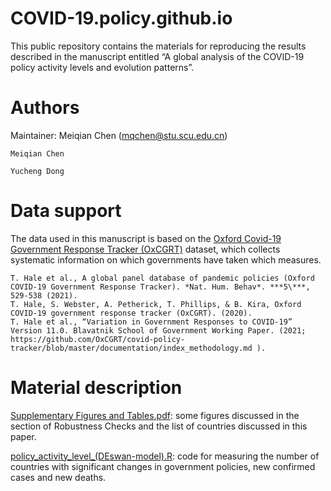 # COVID-19.policy.github.io

This public repository contains the materials for reproducing the results described in the manuscript entitled “A global analysis of the COVID-19 policy activity levels and evolution patterns”.

# Authors

Maintainer: Meiqian Chen (mqchen@stu.scu.edu.cn)

    Meiqian Chen
    
    Yucheng Dong

# Data support

The data used in this manuscript is based on the [Oxford Covid-19 Government Response Tracker (OxCGRT)](https://github.com/OxCGRT/covid-policy-tracker) dataset, which collects systematic information on which governments have taken which measures. 

```
T. Hale et al., A global panel database of pandemic policies (Oxford COVID-19 Government Response Tracker). *Nat. Hum. Behav*. ***5\***, 529-538 (2021).
T. Hale, S. Webster, A. Petherick, T. Phillips, & B. Kira, Oxford COVID-19 government response tracker (OxCGRT). (2020).
T. Hale et al., “Variation in Government Responses to COVID-19” Version 11.0. Blavatnik School of Government Working Paper. (2021; https://github.com/OxCGRT/covid-policy-tracker/blob/master/documentation/index_methodology.md ).
```

# Material description

[Supplementary Figures and Tables.pdf](https://github.com/Meiqian-Chen/COVID-19.policy.github.io/blob/main/Supplementary%20Figures%20and%20Tables.pdf): some figures discussed in the section of Robustness Checks and the list of countries discussed in this paper.

[policy_activity_level_(DEswan-model).R](https://github.com/Meiqian-Chen/COVID-19.policy.github.io/blob/main/policy_activity_level_(DEswan-model).R): code for measuring the number of countries with significant changes in government policies, new confirmed cases and new deaths.

